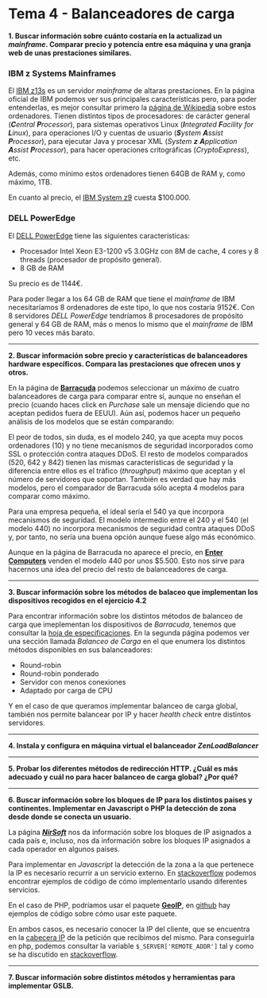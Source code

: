 # Tema 4 - Balanceadores de carga

__1. Buscar información sobre cuánto costaría en la actualizad un _mainframe_. Comparar precio y potencia entre esa máquina y una granja web de unas prestaciones similares.__

### IBM z Systems Mainframes
El [IBM z13s](http://www-03.ibm.com/systems/z/hardware/z13s.html) es un servidor _mainframe_ de altaras prestaciones. En la página oficial de IBM podemos ver sus principales características pero, para poder entenderlas, es mejor consultar primero la [página de Wikipedia](https://en.wikipedia.org/wiki/IBM_zEnterprise_System#PU_characterization) sobre estos ordenadores. Tienen distintos tipos de procesadores: de carácter general (_**C**entral **P**rocessor_), para sistemas operativos Linux (_**I**ntegrated **F**acility for **L**inux_), para operaciones I/O y cuentas de usuario (_**S**ystem **A**ssist **P**rocessor_), para ejecutar Java y procesar XML (_System **z** **A**pplication **A**ssist **P**rocessor_), para hacer operaciones critográficas (_CryptoExpress_), etc.

Además, como mínimo estos ordenadores tienen 64GB de RAM y, como máximo, 1TB.

En cuanto al precio, el [IBM System z9](https://en.wikipedia.org/wiki/IBM_System_z9#Pricing) cuesta $100.000.

### DELL PowerEdge
El [DELL PowerEdge](http://www.dell.com/es/empresas/p/poweredge-r230/pd?oc=per2302&model_id=poweredge-r230) tiene las siguientes características:

* Procesador Intel Xeon E3-1200 v5 3.0GHz con 8M de cache, 4 cores y 8 threads (procesador de propósito general).
* 8 GB de RAM

Su precio es de 1144€. 

Para poder llegar a los 64 GB de RAM que tiene el _mainframe_ de IBM necesitaríamos 8 ordenadores de este tipo, lo que nos costaría 9152€. Con 8 servidores _DELL PowerEdge_ tendríamos 8 procesadores de propósito general y 64 GB de RAM, más o menos lo mismo que el _mainframe_ de IBM pero 10 veces más barato.

---

__2. Buscar información sobre precio y características de balanceadores hardware específicos. Compara las prestaciones que ofrecen unos y otros.__

En la página de [__Barracuda__](https://www.barracuda.com/products/loadbalancer/models/compare/1?models=240,540,642,842) podemos seleccionar un máximo de cuatro balanceadores de carga para comparar entre sí, aunque no enseñan el precio (cuando haces click en _Purchase_ sale un mensaje diciendo que no aceptan pedidos fuera de EEUU). Aún así, podemos hacer un pequeño análisis de los modelos que se están comparando:

El peor de todos, sin duda, es el modelo 240, ya que acepta muy pocos ordenadores (10) y no tiene mecanismos de seguridad incorporados como SSL o protección contra ataques DDoS. El resto de modelos comparados (520, 642 y 842) tienen las mismas características de seguridad y la diferencia entre ellos es el tráfico (_throughput_) máximo que aceptan y el número de servidores que soportan. También es verdad que hay más modelos, pero el comparador de Barracuda sólo acepta 4 modelos para comparar como máximo. 

Para una empresa pequeña, el ideal sería el 540 ya que incorpora mecanismos de seguridad. El modelo intermedio entre el 240 y el 540 (el modelo 440) no incorpora mecanismos de seguridad contra ataques DDoS y, por tanto, no sería una buena opción aunque fuese algo más económico.

Aunque en la página de Barracuda no aparece el precio, en [__Enter Computers__](http://www.entercomputers.com/networking/network-appliance-devices-1164/load-balancers.html) venden el modelo 440 por unos $5.500. Esto nos sirve para hacernos una idea del precio del resto de balanceadores de carga.

---

__3. Buscar información sobre los métodos de balaceo que implementan los dispositivos recogidos en el ejercicio 4.2__

Para encontrar información sobre los distintos métodos de balanceo de carga que imeplementan los dispositivos de _Barracuda_, tenemos que consultar la [hoja de especificaciones](https://assets.barracuda.com/assets/docs/dms/Barracuda_Load_Balancer_ADC_DS_ES.pdf). En la segunda página podemos ver una sección llamada _Balanceo de Carga_ en el que enumera los distintos métodos disponibles en sus balanceadores:

* Round-robin
* Round-robin ponderado
* Servidor con menos conexiones
* Adaptado por carga de CPU

Y en el caso de que queramos implementar balanceo de carga global, también nos permite balancear por IP y hacer _health check_ entre distintos servidores.

---

__4. Instala y configura en máquina virtual el balanceador *ZenLoadBalancer*__

---

__5. Probar los diferentes métodos de redirección HTTP. ¿Cuál es más adecuado y cuál no para hacer balanceo de carga global? ¿Por qué?__

---

__6. Buscar información sobre los bloques de IP para los distintos países y continentes. Implementar en Javascript o PHP la detección de zona desde donde se conecta un usuario.__

La página [___NirSoft___](http://www.nirsoft.net/countryip/) nos da información sobre los bloques de IP asignados a cada país e, incluso, nos da información sobre los bloques IP asignados a cada operador en algunos países.

Para implementar en _Javascript_ la detección de la zona a la que pertenece la IP es necesario recurrir a un servicio externo. En [stackoverflow](http://stackoverflow.com/questions/391979/how-to-get-clients-ip-address-using-javascript-only) podemos encontrar ejemplos de código de cómo implementarlo usando diferentes servicios.

En el caso de PHP, podríamos usar el paquete [__GeoIP__](http://php.net/manual/en/book.geoip.php), en [github](https://github.com/maxmind/geoip-api-php/tree/master/examples) hay ejemplos de código sobre cómo usar este paquete.

En ambos casos, es necesario conocer la IP del cliente, que se encuentra en la [cabecera IP](http://www.freesoft.org/CIE/Course/Section3/7.htm) de la petición que recibimos del mismo. Para conseguirla en php, podemos consultar la variable `$_SERVER['REMOTE_ADDR']` tal y como se ha discutido en [stackoverflow](http://stackoverflow.com/questions/3003145/how-to-get-the-client-ip-address-in-php).

---

__7. Buscar información sobre distintos métodos y herramientas para implementar GSLB.__

